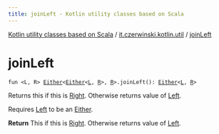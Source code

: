 ```yaml
---
title: joinLeft - Kotlin utility classes based on Scala
---
```


[Kotlin utility classes based on Scala](../index.html) / [it.czerwinski.kotlin.util](index.html) / [joinLeft](./join-left.html)

# joinLeft

`fun <L, R> `[`Either`](-either/index.html)`<`[`Either`](-either/index.html)`<`[`L`](join-left.html#L)`, `[`R`](join-left.html#R)`>, `[`R`](join-left.html#R)`>.joinLeft(): `[`Either`](-either/index.html)`<`[`L`](join-left.html#L)`, `[`R`](join-left.html#R)`>`

Returns this if this is [Right](-right/index.html). Otherwise returns value of [Left](-left/index.html).

Requires [Left](-left/index.html) to be an [Either](-either/index.html).

**Return**
This if this is [Right](-right/index.html). Otherwise returns value of [Left](-left/index.html).

